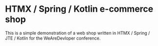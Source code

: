 # HTMX / Spring / Kotlin e-commerce shop

This is a simple demonstration of a web shop written in HTMX / Spring / JTE / Kotlin for the WeAreDevloper conference.
